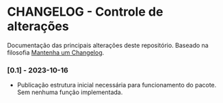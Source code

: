 # CHANGELOG - Controle de alterações

Documentação das principais alterações deste repositório.
Baseado na filosofia [Mantenha um Changelog](https://keepachangelog.com/pt-BR/1.0.0/).

### [0.1] - 2023-10-16

- Publicação estrutura inicial necessária para funcionamento do pacote. Sem nenhuma função implementada.
